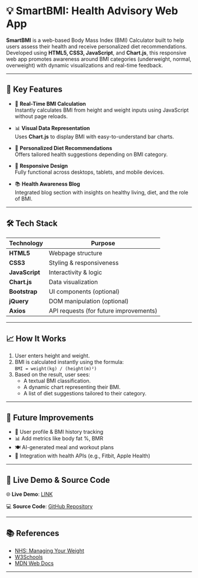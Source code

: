 # 💡 SmartBMI: Health Advisory Web App

**SmartBMI** is a web-based Body Mass Index (BMI) Calculator built to help users assess their health and receive personalized diet recommendations. Developed using **HTML5, CSS3, JavaScript**, and **Chart.js**, this responsive web app promotes awareness around BMI categories (underweight, normal, overweight) with dynamic visualizations and real-time feedback.

---

## 🧠 Key Features

- 🔢 **Real-Time BMI Calculation**  
  Instantly calculates BMI from height and weight inputs using JavaScript without page reloads.

- 📊 **Visual Data Representation**  
  Uses **Chart.js** to display BMI with easy-to-understand bar charts.

- 🍎 **Personalized Diet Recommendations**  
  Offers tailored health suggestions depending on BMI category.

- 📱 **Responsive Design**  
  Fully functional across desktops, tablets, and mobile devices.

- 📚 **Health Awareness Blog**  
  Integrated blog section with insights on healthy living, diet, and the role of BMI.

---

## 🛠️ Tech Stack

| Technology     | Purpose                                |
|----------------|----------------------------------------|
| **HTML5**      | Webpage structure                      |
| **CSS3**       | Styling & responsiveness               |
| **JavaScript** | Interactivity & logic                  |
| **Chart.js**   | Data visualization                     |
| **Bootstrap**  | UI components (optional)               |
| **jQuery**     | DOM manipulation (optional)            |
| **Axios**      | API requests (for future improvements) |

---

## 📈 How It Works

1. User enters height and weight.
2. BMI is calculated instantly using the formula:  
   `BMI = weight(kg) / (height(m)²)`
3. Based on the result, user sees:
   - A textual BMI classification.
   - A dynamic chart representing their BMI.
   - A list of diet suggestions tailored to their category.

---

## 📌 Future Improvements

- 🔐 User profile & BMI history tracking  
- 📊 Add metrics like body fat %, BMR  
- 🍽️ AI-generated meal and workout plans  
- 🧬 Integration with health APIs (e.g., Fitbit, Apple Health)

---

## 🔗 Live Demo & Source Code

🌐 **Live Demo**:  [LINK](https://advaithparimisetti.github.io/SmartBMI-Health-Advisory/)

💻 **Source Code**: [GitHub Repository](https://github.com/advaithparimisetti/SmartBMI-HealthAdvisory)

---

## 📚 References

- [NHS: Managing Your Weight](https://www.nhs.uk/live-well/healthy-weight/managing-your-weight/)
- [W3Schools](https://www.w3schools.com/)
- [MDN Web Docs](https://developer.mozilla.org/)

---


